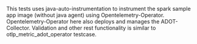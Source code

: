 This tests uses java-auto-instrumentation to instrument the spark sample app image (without java agent) using Opentelemetry-Operator. Opentelemetry-Operator here also deploys and manages the ADOT-Collector. Validation and other rest functionality is similar to otlp_metric_adot_operator testcase.
